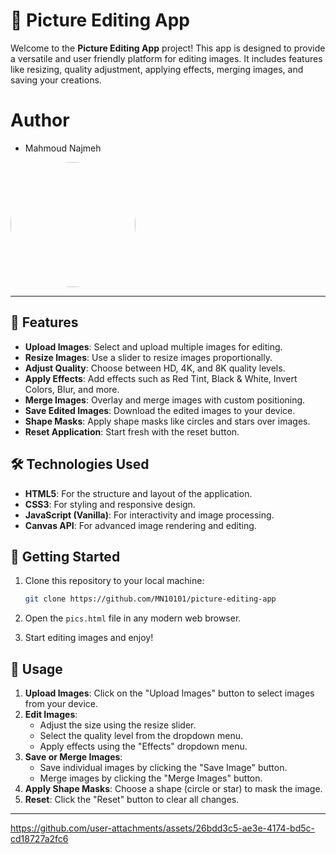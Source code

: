 # 🎨 Picture Editing App

Welcome to the **Picture Editing App** project! This app is designed to provide a versatile and user friendly platform for editing images. It includes features like resizing, quality adjustment, applying effects, merging images, and saving your creations.

# Author
-  Mahmoud Najmeh


<img src="https://avatars.githubusercontent.com/u/78208459?u=c3f9c7d6b49fc9726c5ea8bce260656bcb9654b3&v=4" width="200px" style="border-radius: 50%;">

---

## 🌟 Features

- **Upload Images**: Select and upload multiple images for editing.
- **Resize Images**: Use a slider to resize images proportionally.
- **Adjust Quality**: Choose between HD, 4K, and 8K quality levels.
- **Apply Effects**: Add effects such as Red Tint, Black & White, Invert Colors, Blur, and more.
- **Merge Images**: Overlay and merge images with custom positioning.
- **Save Edited Images**: Download the edited images to your device.
- **Shape Masks**: Apply shape masks like circles and stars over images.
- **Reset Application**: Start fresh with the reset button.

## 🛠️ Technologies Used

- **HTML5**: For the structure and layout of the application.
- **CSS3**: For styling and responsive design.
- **JavaScript (Vanilla)**: For interactivity and image processing.
- **Canvas API**: For advanced image rendering and editing.

## 🚀 Getting Started

1. Clone this repository to your local machine:

   ```bash
   git clone https://github.com/MN10101/picture-editing-app
   ```

2. Open the `pics.html` file in any modern web browser.

3. Start editing images and enjoy!

## 📸 Usage

1. **Upload Images**: Click on the "Upload Images" button to select images from your device.
2. **Edit Images**:
   - Adjust the size using the resize slider.
   - Select the quality level from the dropdown menu.
   - Apply effects using the "Effects" dropdown menu.
3. **Save or Merge Images**:
   - Save individual images by clicking the "Save Image" button.
   - Merge images by clicking the "Merge Images" button.
4. **Apply Shape Masks**: Choose a shape (circle or star) to mask the image.
5. **Reset**: Click the "Reset" button to clear all changes.
---


https://github.com/user-attachments/assets/26bdd3c5-ae3e-4174-bd5c-cd18727a2fc6
